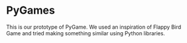 # PyGames
This is our prototype of PyGame. We used an inspiration of Flappy Bird Game and tried making something similar using Python libraries.
